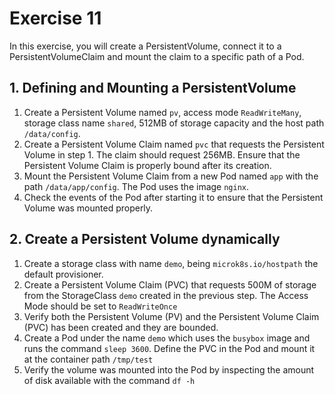# Exercise 11

In this exercise, you will create a PersistentVolume, connect it to a PersistentVolumeClaim and mount the claim to a specific path of a Pod.

## 1. Defining and Mounting a PersistentVolume

1. Create a Persistent Volume named `pv`, access mode `ReadWriteMany`, storage class name `shared`, 512MB of storage capacity and the host path `/data/config`.
2. Create a Persistent Volume Claim named `pvc` that requests the Persistent Volume in step 1. The claim should request 256MB. Ensure that the Persistent Volume Claim is properly bound after its creation.
3. Mount the Persistent Volume Claim from a new Pod named `app` with the path `/data/app/config`. The Pod uses the image `nginx`.
4. Check the events of the Pod after starting it to ensure that the Persistent Volume was mounted properly.

## 2. Create a Persistent Volume dynamically

1. Create a storage class with name `demo`, being `microk8s.io/hostpath` the default provisioner.
2. Create a Persistent Volume Claim (PVC) that requests 500M of storage from the StorageClass `demo` created in the previous step. The Access Mode should be set to `ReadWriteOnce`
3. Verify both the Persistent Volume (PV) and the Persistent Volume Claim (PVC) has been created and they are bounded.
4. Create a Pod under the name `demo` which uses the `busybox` image and runs the command `sleep 3600`. Define the PVC in the Pod and mount it at the container path `/tmp/test`
5. Verify the volume was mounted into the Pod by inspecting the amount of disk available with the command `df -h`